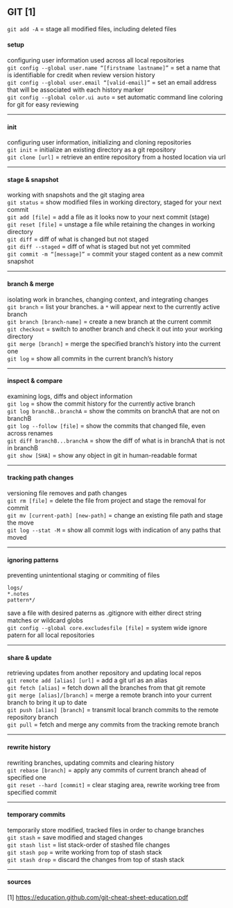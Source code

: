 
## GIT [1]

`git add -A` = stage all modified files, including deleted files

#### setup

configuring user information used across all local repositories  
`git config --global user.name “[firstname lastname]”` = set a name that is identifiable for credit when review version history  
`git config --global user.email “[valid-email]”`       = set an email address that will be associated with each history marker  
`git config --global color.ui auto`                    = set automatic command line coloring for git for easy reviewing

---
#### init

configuring user information, initializing and cloning repositories  
`git init`        = initialize an existing directory as a git repository  
`git clone [url]` = retrieve an entire repository from a hosted location via url

---
#### stage & snapshot

working with snapshots and the git staging area  
`git status`                = show modified files in working directory, staged for your next commit  
`git add [file]`            = add a file as it looks now to your next commit (stage)  
`git reset [file]`          = unstage a file while retaining the changes in working directory  
`git diff`                  = diff of what is changed but not staged  
`git diff --staged`         = diff of what is staged but not yet commited  
`git commit -m “[message]”` = commit your staged content as a new commit snapshot

---
#### branch & merge

isolating work in branches, changing context, and integrating changes  
`git branch`               = list your branches. a `*` will appear next to the currently active branch  
`git branch [branch-name]` = create a new branch at the current commit  
`git checkout`             = switch to another branch and check it out into your working directory  
`git merge [branch]`       = merge the specified branch’s history into the current one  
`git log`                  = show all commits in the current branch’s history

---
#### inspect & compare

examining logs, diffs and object information  
`git log`                    = show the commit history for the currently active branch  
`git log branchB..branchA`   = show the commits on branchA that are not on branchB  
`git log --follow [file]`    = show the commits that changed file, even across renames  
`git diff branchB...branchA` = show the diff of what is in branchA that is not in branchB  
`git show [SHA]`             = show any object in git in human-readable format

---
#### tracking path changes

versioning file removes and path changes  
`git rm [file]`                    = delete the file from project and stage the removal for commit  
`git mv [current-path] [new-path]` = change an existing file path and stage the move  
`git log --stat -M`                = show all commit logs with indication of any paths that moved

---
#### ignoring patterns

preventing unintentional staging or commiting of files
```
logs/
*.notes
pattern*/
```
save a file with desired paterns as .gitignore with either direct string matches or wildcard globs  
`git config --global core.excludesfile [file]` = system wide ignore patern for all local repositories

---
#### share & update

retrieving updates from another repository and updating local repos  
`git remote add [alias] [url]` = add a git url as an alias  
`git fetch [alias]`            = fetch down all the branches from that git remote  
`git merge [alias]/[branch]`   = merge a remote branch into your current branch to bring it up to date  
`git push [alias] [branch]`    = transmit local branch commits to the remote repository branch  
`git pull`                     = fetch and merge any commits from the tracking remote branch

---
#### rewrite history

rewriting branches, updating commits and clearing history  
`git rebase [branch]`       = apply any commits of current branch ahead of specified one  
`git reset --hard [commit]` = clear staging area, rewrite working tree from specified commit

---
#### temporary commits

temporarily store modified, tracked files in order to change branches  
`git stash`      = save modified and staged changes  
`git stash list` = list stack-order of stashed file changes  
`git stash pop`  = write working from top of stash stack  
`git stash drop` = discard the changes from top of stash stack

---
#### sources

[1] https://education.github.com/git-cheat-sheet-education.pdf
